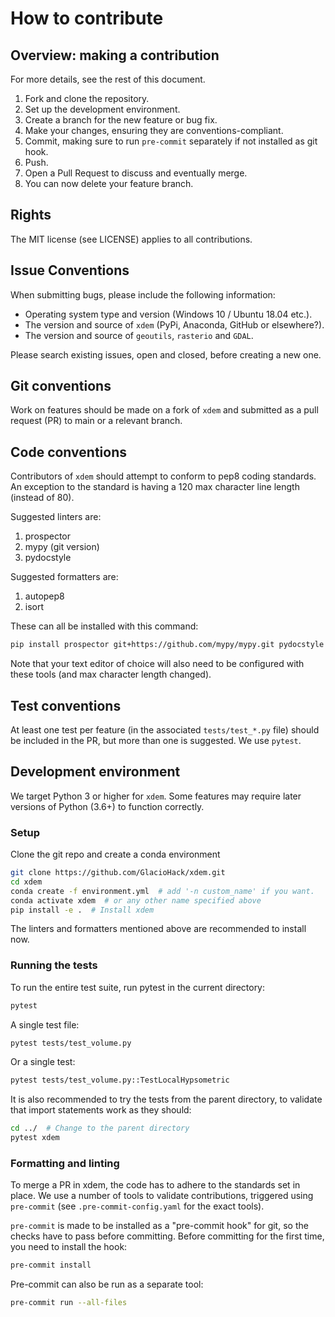 # How to contribute

## Overview: making a contribution
For more details, see the rest of this document.

1. Fork and clone the repository.
2. Set up the development environment.
3. Create a branch for the new feature or bug fix.
4. Make your changes, ensuring they are conventions-compliant.
5. Commit, making sure to run `pre-commit` separately if not installed as git hook.
6. Push.
7. Open a Pull Request to discuss and eventually merge.
8. You can now delete your feature branch.

## Rights
The MIT license (see LICENSE) applies to all contributions.

## Issue Conventions
When submitting bugs, please include the following information:
* Operating system type and version (Windows 10 / Ubuntu 18.04 etc.).
* The version and source of `xdem` (PyPi, Anaconda, GitHub or elsewhere?).
* The version and source of `geoutils`, `rasterio` and `GDAL`. 

Please search existing issues, open and closed, before creating a new one.

## Git conventions
Work on features should be made on a fork of `xdem` and submitted as a pull request (PR) to main or a relevant branch.

## Code conventions

Contributors of `xdem` should attempt to conform to pep8 coding standards.
An exception to the standard is having a 120 max character line length (instead of 80).

Suggested linters are:
1. prospector
2. mypy (git version)
3. pydocstyle

Suggested formatters are:
1. autopep8
2. isort

These can all be installed with this command:
```bash
pip install prospector git+https://github.com/mypy/mypy.git pydocstyle autopep8 isort
```
Note that your text editor of choice will also need to be configured with these tools (and max character length changed).

## Test conventions
At least one test per feature (in the associated `tests/test_*.py` file) should be included in the PR, but more than one is suggested.
We use `pytest`.


## Development environment
We target Python 3 or higher for `xdem`.
Some features may require later versions of Python (3.6+) to function correctly.

### Setup

Clone the git repo and create a conda environment
```bash
git clone https://github.com/GlacioHack/xdem.git
cd xdem
conda create -f environment.yml  # add '-n custom_name' if you want.
conda activate xdem  # or any other name specified above
pip install -e .  # Install xdem
```
The linters and formatters mentioned above are recommended to install now.

### Running the tests
To run the entire test suite, run pytest in the current directory:
```bash
pytest
```

A single test file:
```bash
pytest tests/test_volume.py
```

Or a single test:
```bash
pytest tests/test_volume.py::TestLocalHypsometric
```

It is also recommended to try the tests from the parent directory, to validate that import statements work as they should:
```bash
cd ../  # Change to the parent directory
pytest xdem
```

### Formatting and linting
To merge a PR in xdem, the code has to adhere to the standards set in place.
We use a number of tools to validate contributions, triggered using `pre-commit` (see `.pre-commit-config.yaml` for the exact tools).

`pre-commit` is made to be installed as a "pre-commit hook" for git, so the checks have to pass before committing. Before committing for the first time, you need to install the hook:
```bash
pre-commit install
```

Pre-commit can also be run as a separate tool:
```bash
pre-commit run --all-files
```